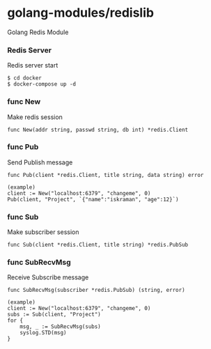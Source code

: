 # golang-modules/redislib
Golang Redis Module

### Redis Server
Redis server start
```
$ cd docker
$ docker-compose up -d
```

### func New
Make redis session
```
func New(addr string, passwd string, db int) *redis.Client
```

### func Pub
Send Publish message
```
func Pub(client *redis.Client, title string, data string) error

(example)
client := New("localhost:6379", "changeme", 0)
Pub(client, "Project", `{"name":"iskraman", "age":12}`)
```

### func Sub
Make subscriber session
```
func Sub(client *redis.Client, title string) *redis.PubSub
```

### func SubRecvMsg
Receive Subscribe message
```
func SubRecvMsg(subscriber *redis.PubSub) (string, error)

(example)
client := New("localhost:6379", "changeme", 0)
subs := Sub(client, "Project")
for {
	msg, _ := SubRecvMsg(subs)
	syslog.STD(msg)
}
```

